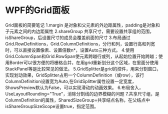 # WPF的Grid面板
Grid面板的简要笔记
1.margin 是对象和父元素的外边距属性，padding是对象和子元素之间的内边距属性
2.shareGroup 共享尺寸，需要设置共享组的范围，isShareGroup，后设置尺寸的成员会覆盖前面的尺寸
3.布局通过Grid.RowDefinitions，Grid.ColumnDefinitions，分行和列，设置行高和列宽时，可以直接设置像素、设置倍数n*，设置Auto三种方式。
4.使用Grid.ColumnSpan和Grid.RowSpan使元素跨越行或列，从起始位置开始跨越；使用Border可以很方便的将栅格合并，在用grid重新划分这个区域，在里面分使用StackPanel等是比较常见的做法。
5.GridSplitter是grid的控件，用来分割窗口，实现划动效果，GridSplitter占用一个ColumnDefinition（或row），该行ColumnDefinition设置宽为Auto,在GridSplitter属性设置一定宽度，ShowsPreview默认为False，可以实现滑动的动画效果。
6.布局舍入，UseLayoutRounding="True"，消除分割线的边界模糊的问题
7.共享尺寸组，是ColumnDefinition的属性，SharedSizeGroup=共享结点名称，在父结点中isShareGroupSizeScope设置true，指定范围。


